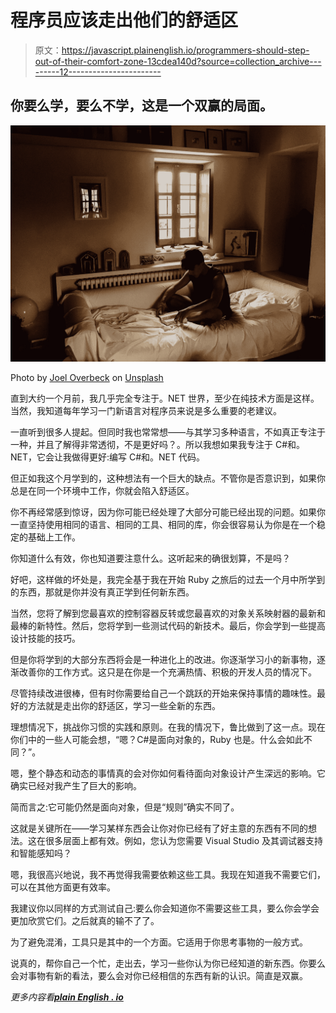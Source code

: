 # 程序员应该走出他们的舒适区

> 原文：<https://javascript.plainenglish.io/programmers-should-step-out-of-their-comfort-zone-13cdea140d?source=collection_archive---------12----------------------->

## 你要么学，要么不学，这是一个双赢的局面。

![](img/be47f4a9b9824e2e9817d5e48b3be025.png)

Photo by [Joel Overbeck](https://unsplash.com/@wenutius?utm_source=medium&utm_medium=referral) on [Unsplash](https://unsplash.com?utm_source=medium&utm_medium=referral)

直到大约一个月前，我几乎完全专注于。NET 世界，至少在纯技术方面是这样。当然，我知道每年学习一门新语言对程序员来说是多么重要的老建议。

一直听到很多人提起。但同时我也常常想——与其学习多种语言，不如真正专注于一种，并且了解得非常透彻，不是更好吗？。所以我想如果我专注于 C#和。NET，它会让我做得更好:编写 C#和。NET 代码。

但正如我这个月学到的，这种想法有一个巨大的缺点。不管你是否意识到，如果你总是在同一个环境中工作，你就会陷入舒适区。

你不再经常感到惊讶，因为你可能已经处理了大部分可能已经出现的问题。如果你一直坚持使用相同的语言、相同的工具、相同的库，你会很容易认为你是在一个稳定的基础上工作。

你知道什么有效，你也知道要注意什么。这听起来的确很划算，不是吗？

好吧，这样做的坏处是，我完全基于我在开始 Ruby 之旅后的过去一个月中所学到的东西，那就是你并没有真正学到任何新东西。

当然，您将了解到您最喜欢的控制容器反转或您最喜欢的对象关系映射器的最新和最棒的新特性。然后，您将学到一些测试代码的新技术。最后，你会学到一些提高设计技能的技巧。

但是你将学到的大部分东西将会是一种进化上的改进。你逐渐学习小的新事物，逐渐改善你的工作方式。这只是在你是一个充满热情、积极的开发人员的情况下。

尽管持续改进很棒，但有时你需要给自己一个跳跃的开始来保持事情的趣味性。最好的方法就是走出你的舒适区，学习一些全新的东西。

理想情况下，挑战你习惯的实践和原则。在我的情况下，鲁比做到了这一点。现在你们中的一些人可能会想，“嗯？C#是面向对象的，Ruby 也是。什么会如此不同？”。

嗯，整个静态和动态的事情真的会对你如何看待面向对象设计产生深远的影响。它确实已经对我产生了巨大的影响。

简而言之:它可能仍然是面向对象，但是“规则”确实不同了。

这就是关键所在——学习某样东西会让你对你已经有了好主意的东西有不同的想法。这在很多层面上都有效。例如，您认为您需要 Visual Studio 及其调试器支持和智能感知吗？

嗯，我很高兴地说，我不再觉得我需要依赖这些工具。我现在知道我不需要它们，可以在其他方面更有效率。

我建议你以同样的方式测试自己:要么你会知道你不需要这些工具，要么你会学会更加欣赏它们。之后就真的输不了了。

为了避免混淆，工具只是其中的一个方面。它适用于你思考事物的一般方式。

说真的，帮你自己一个忙，走出去，学习一些你认为你已经知道的新东西。你要么会对事物有新的看法，要么会对你已经相信的东西有新的认识。简直是双赢。

*更多内容看*[***plain English . io***](http://plainenglish.io/)